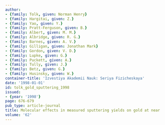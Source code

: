 ```yaml
---
author:
- {family: Tolk, given: Norman Henry}
- {family: Hargitai, given: Z.}
- {family: Yao, given: Y.}
- {family: Pratt-Ferguson, given: B.}
- {family: Albert, given: M. M.}
- {family: Albridge, given: R. G.}
- {family: Barnes, given: A. V.}
- {family: Gilligan, given: Jonathan Mark}
- {family: Gordon, given: V. D.}
- {family: Lupke, given: G.}
- {family: Puckett, given: A.}
- {family: Tully, given: J.}
- {family: Betz, given: G.}
- {family: Husinsky, given: W.}
container-title: 'Izvestiya Akademii Nauk: Seriya Fizicheskaya'
date: '1998-01-01'
id: tolk_gold_sputtering_1998
issued:
- {year: '1998'}
page: 676-679
pub_type: article-journal
title: Molecular effects in measured sputtering yields on gold at near threshold energies
volume: '62'
---
```

